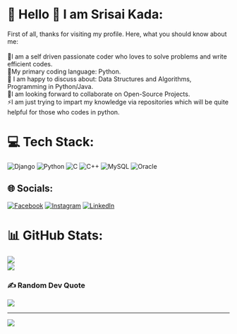 # 💫 Hello 👋 I am Srisai Kada:
First of all, thanks for visiting my profile. Here, what you should know about me:<br><br>🔭I am a self driven passionate coder who loves to solve problems and write efficient codes.<br>🌱My primary coding language: Python.<br>💬 I am happy to discuss about: Data Structures and Algorithms, Programming in Python/Java.<br>👯I am looking forward to collaborate on Open-Source Projects.<br>⚡I am just trying to impart my knowledge via repositories which will be quite helpful for those who codes in python.<br>

# 💻 Tech Stack:
![Django](https://img.shields.io/badge/django-%23092E20.svg?style=for-the-badge&logo=django&logoColor=white) ![Python](https://img.shields.io/badge/python-3670A0?style=for-the-badge&logo=python&logoColor=ffdd54) ![C](https://img.shields.io/badge/c-%2300599C.svg?style=for-the-badge&logo=c&logoColor=white) ![C++](https://img.shields.io/badge/c++-%2300599C.svg?style=for-the-badge&logo=c%2B%2B&logoColor=white) ![MySQL](https://img.shields.io/badge/mysql-%2300000f.svg?style=for-the-badge&logo=mysql&logoColor=white) ![Oracle](https://img.shields.io/badge/Oracle-F80000?style=for-the-badge&logo=oracle&logoColor=white)


## 🌐 Socials:
[![Facebook](https://img.shields.io/badge/Facebook-%231877F2.svg?logo=Facebook&logoColor=white)](https://www.facebook.com/profile.php?id=100006858969482) [![Instagram](https://img.shields.io/badge/Instagram-%23E4405F.svg?logo=Instagram&logoColor=white)](https://www.instagram.com/srisaikada/) [![LinkedIn](https://img.shields.io/badge/LinkedIn-%230077B5.svg?logo=linkedin&logoColor=white)](https://www.linkedin.com/in/sri-sai-kada-835877209) 

# 📊 GitHub Stats:
![](https://github-readme-stats.vercel.app/api?username=kadasrisai&theme=dark&hide_border=false&include_all_commits=false&count_private=false)<br/>
![](https://github-readme-streak-stats.herokuapp.com/?user=kadasrisai&theme=dark&hide_border=false)<br/>

### ✍️ Random Dev Quote
![](https://quotes-github-readme.vercel.app/api?type=horizontal&theme=radical)

---
[![](https://visitcount.itsvg.in/api?id=kadasrisai&icon=0&color=0)](https://visitcount.itsvg.in)


